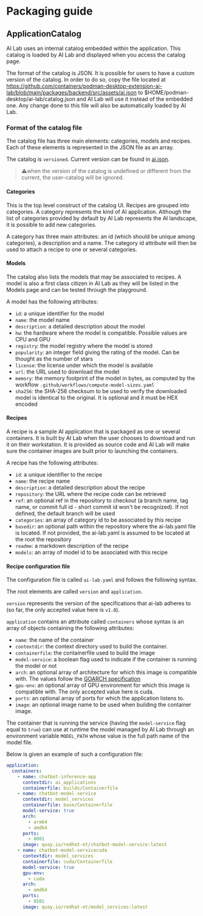 # Packaging guide

## ApplicationCatalog

AI Lab uses an internal catalog embedded within the application. This catalog is loaded
by AI Lab and displayed when you access the catalog page.

The format of the catalog is JSON. It is possible for users to have a custom version of
the catalog. In order to do so, copy the file located at https://github.com/containers/podman-desktop-extension-ai-lab/blob/main/packages/backend/src/assets/ai.json to $HOME/podman-desktop/ai-lab/catalog.json and AI Lab will use it instead of the embedded one.
Any change done to this file will also be automatically loaded by AI Lab.

### Format of the catalog file

The catalog file has three main elements: categories, models and recipes. Each of these elements is
represented in the JSON file as an array.

The catalog is `versioned`. Current version can be found in [ai.json](https://github.com/containers/podman-desktop-extension-ai-lab/blob/main/packages/backend/src/assets/ai.json#L2).

> :warning:when the version of the catalog is undefined or different from the current, the user-catalog will be ignored.

#### Categories

This is the top level construct of the catalog UI. Recipes are grouped into categories. A category
represents the kind of AI application. Although the list of categories provided by default by
AI Lab represents the AI landscape, it is possible to add new categories.

A category has three main attributes: an id (which should be unique among categories), a description
and a name. The category id attribute will then be used to attach a recipe to one or several categories.

#### Models

The catalog also lists the models that may be associated to recipes. A model is also a first class
citizen in AI Lab as they will be listed in the Models page and can be tested through the playground.

A model has the following attributes:
- ```id```: a unique identifier for the model
- ```name```: the model name
- ```description```: a detailed description about the model
- ```hw```: the hardware where the model is compatible. Possible values are CPU and GPU
- ```registry```: the model registry where the model is stored
- ```popularity```: an integer field giving the rating of the model. Can be thought as the number of stars
- ```license```: the license under which the model is available
- ```url```: the URL used to download the model
- ```memory```: the memory footprint of the model in bytes, as computed by the workflow `.github/workflows/compute-model-sizes.yaml`
- ```sha256```: the SHA-256 checksum to be used to verify the downloaded model is identical to the original. It is optional and it must be HEX encoded  

#### Recipes

A recipe is a sample AI application that is packaged as one or several containers. It is built by AI Lab when the user chooses to download and run it on their workstation. It is provided as
source code and AI Lab will make sure the container images are built prior to launching the containers.

A recipe has the following attributes:
- ```id```: a unique identifier to the recipe
- ```name```: the recipe name
- ```description```: a detailed description about the recipe
- ```repository```: the URL where the recipe code can be retrieved
- ```ref```: an optional ref in the repository to checkout (a branch name, tag name, or commit full id - short commit id won't be recognized). If not defined, the default branch will be used
- ```categories```: an array of category id to be associated by this recipe
- ```basedir```: an optional path within the repository where the ai-lab.yaml file is located. If not provided, the ai-lab.yaml is assumed to be located at the root the repository
- ```readme```: a markdown description of the recipe
- ```models```: an array of model id to be associated with this recipe

#### Recipe configuration file

The configuration file is called ```ai-lab.yaml``` and follows the following syntax.

The root elements are called ```version``` and ```application```.

```version``` represents the version of the specifications that ai-lab adheres to (so far, the only accepted value here is `v1.0`). 

```application``` contains an attribute called ```containers``` whose syntax is an array of objects containing the following attributes:
- ```name```: the name of the container
- ```contextdir```: the context directory used to build the container.
- ```containerfile```: the containerfile used to build the image
- ```model-service```: a boolean flag used to indicate if the container is running the model or not
- ```arch```: an optional array of architecture for which this image is compatible with. The values follow the
[GOARCH specification](https://go.dev/src/go/build/syslist.go)
- ```gpu-env```: an optional array of GPU environment for which this image is compatible with. The only accepted value here is cuda.
- ```ports```: an optional array of ports for which the application listens to.
- `image`: an optional image name to be used when building the container image.

The container that is running the service (having the ```model-service``` flag equal to ```true```) can use at runtime
the model managed by AI Lab through an environment variable ```MODEL_PATH``` whose value is the full path name of the
model file.

Below is given an example of such a configuration file:
```yaml
application:
  containers:
    - name: chatbot-inference-app
      contextdir: ai_applications
      containerfile: builds/Containerfile
    - name: chatbot-model-service
      contextdir: model_services
      containerfile: base/Containerfile
      model-service: true
      arch:
        - arm64
        - amd64
      ports:
        - 8001
      image: quay.io/redhat-et/chatbot-model-service:latest
    - name: chatbot-model-servicecuda
      contextdir: model_services
      containerfile: cuda/Containerfile
      model-service: true 
      gpu-env:
        - cuda
      arch: 
        - amd64
      ports:
        - 8501
      image: quay.io/redhat-et/model_services:latest
```



